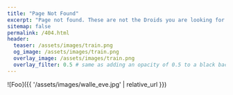 ```yaml
---
title: "Page Not Found"
excerpt: "Page not found. These are not the Droids you are looking for."
sitemap: false
permalink: /404.html
header:
  teaser: /assets/images/train.png
  og_image: /assets/images/train.png
  overlay_image: /assets/images/train.png
  overlay_filter: 0.5 # same as adding an opacity of 0.5 to a black background
---
```



![Foo]({{ '/assets/images/walle_eve.jpg' | relative_url }})